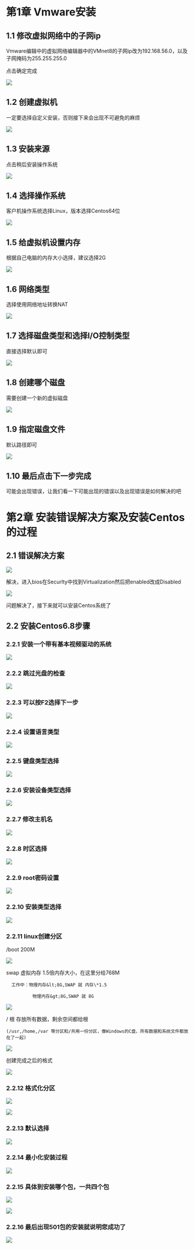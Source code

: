 # 第1章 Vmware安装

## 1.1 修改虚拟网络中的子网ip

Vmware编辑中的虚拟网络编辑器中的VMnet8的子网ip改为192.168.56.0，以及子网掩码为255.255.255.0

点击确定完成

![](/assets/图3-1.png)

## 1.2 创建虚拟机

一定要选择自定义安装，否则接下来会出现不可避免的麻烦

![](/assets/图3-2.png)

## 1.3 安装来源

点击稍后安装操作系统

![](/assets/图3-3.png)

## 1.4 选择操作系统

客户机操作系统选择Linux，版本选择Centos64位

![](/assets/图3-4.png)

## 1.5 给虚拟机设置内存

根据自己电脑的内存大小选择，建议选择2G

![](/assets/图3-5.png)

## 1.6 网络类型

选择使用网络地址转换NAT

![](/assets/图3-6.png)

## 1.7 选择磁盘类型和选择I/O控制类型

直接选择默认即可

![](/assets/图3-7.png)

## 1.8 创建哪个磁盘

需要创建一个新的虚拟磁盘

![](/assets/图3-8.png)

## 1.9 指定磁盘文件

默认路径即可

![](/assets/图3-9.png)

## 1.10 最后点击下一步完成

可能会出现错误，让我们看一下可能出现的错误以及出现错误是如何解决的吧

# 第2章 安装错误解决方案及安装Centos的过程

## 2.1 错误解决方案

![](/assets/图3-10.png)

解决，进入bios在Securlty中找到Virtualization然后把enabled改成Disabled

![](/assets/图3-11.png)

问题解决了，接下来就可以安装Centos系统了

## 2.2 安装Centos6.8步骤

### 2.2.1 安装一个带有基本视频驱动的系统

![](/assets/图3-12.png)

### 2.2.2 跳过光盘的检查

![](/assets/图3-13.png)

### 2.2.3 可以按F2选择下一步

![](/assets/图3-14.png)

### 2.2.4 设置语言类型

![](/assets/图3-31.png)

### 2.2.5 键盘类型选择

![](/assets/图3-32.png)

### 2.2.6 安装设备类型选择

![](/assets/图3-15.png)

### 2.2.7 修改主机名

![](/assets/图3-16.png)

### 2.2.8 时区选择

![](/assets/图3-17.png)

### 2.2.9 root密码设置

![](/assets/图3-18.png)

### 2.2.10 安装类型选择

![](/assets/图3-19.png)

### 2.2.11 linux创建分区

/boot 200M

![](/assets/图3-20.png)

swap  虚拟内存    1.5倍内存大小，在这里分给768M

```
  工作中：物理内存&lt;8G,SWAP 就 内存\*1.5

          物理内存&gt;8G,SWAP 就 8G
```

![](/assets/图3-21.png)

/      根    存放所有数据，剩余空间都给根

```
(/usr,/home,/var 等分区和/共用一份分区，像Windows的C盘，所有数据和系统文件都放在了一起)
```

![](/assets/图3-22.png)

创建完成之后的格式

![](/assets/图3-23.png)

### 2.2.12 格式化分区

![](/assets/图3-24.png)

![](/assets/图3-25.png)

### 2.2.13 默认选择

![](/assets/图3-26.png)

### 2.2.14 最小化安装过程

![](/assets/图3-27.png)

### 2.2.15 具体到安装哪个包，一共四个包

![](/assets/图3-28.png)

![](/assets/图3-29.png)

### 2.2.16 最后出现501包的安装就说明您成功了

![](/assets/图3-30.png)

### 



